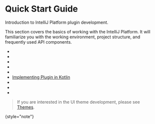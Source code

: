 <!-- Copyright 2000-2024 JetBrains s.r.o. and contributors. Use of this source code is governed by the Apache 2.0 license. -->

# Quick Start Guide

<link-summary>Introduction to IntelliJ Platform plugin development.</link-summary>

This section covers the basics of working with the IntelliJ Platform.
It will familiarize you with the working environment, project structure, and frequently used API components.

* [](plugin_alternatives.md)
* [](plugin_required_experience.md)
* [](plugin_types.md)
* [](developing_plugins.md)
* [](plugin_structure.topic)
* [Implementing Plugin in Kotlin](using_kotlin.md)
* [](plugin_signing.md)
* [](ide_development_instance.md)
* [](faq.md)

> If you are interested in the UI theme development, please see [Themes](themes_getting_started.md).
>
{style="note"}
